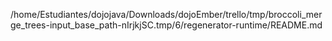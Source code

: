 /home/Estudiantes/dojojava/Downloads/dojoEmber/trello/tmp/broccoli_merge_trees-input_base_path-nIrjkjSC.tmp/6/regenerator-runtime/README.md